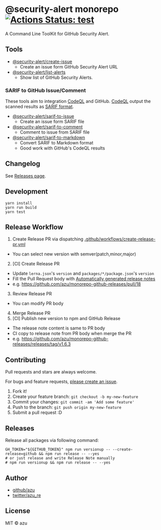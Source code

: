 # @security-alert monorepo [![Actions Status: test](https://github.com/security-alert/security-alert/workflows/test/badge.svg)](https://github.com/security-alert/security-alert/actions?query=workflow%3A"test")

A Command Line ToolKit for GitHub Security Alert.

## Tools

- [@security-alert/create-issue](packages/create-issue)
    - Create an issue form GitHub Security Alert URL
- [@security-alert/list-alerts](packages/list-alerts)
    - Show list of GitHub Security Alerts.

### SARIF to GitHub Issue/Comment

These tools aim to integration [CodeQL](https://securitylab.github.com/tools/codeql) and GitHub.
[CodeQL](https://securitylab.github.com/tools/codeql) output the scanned results as [SARIF format](https://help.semmle.com/codeql/codeql-cli/reference/sarif-overview.html).

- [@security-alert/sarif-to-issue](packages/sarif-to-issue)
    - Create an issue form SARIF file
- [@security-alert/sarif-to-comment](packages/sarif-to-comment)
    - Comment to issue from SARIF file
- [@security-alert/sarif-to-markdown](packages/sarif-to-markdown)
    - Convert SARIF to Markdown format
    - Good work with GitHub's CodeQL results

## Changelog

See [Releases page](https://github.com/security-alert/create-security-alert-issue/releases).

## Development

    yarn install
    yarn run build
    yarn test
    
## Release Workflow

1. Create Release PR via dispatching [.github/workflows/create-release-pr.yml](https://github.com/security-alert/security-alert/actions/workflows/create-release-pr.yml)
  - You can select new version with semver(patch,minor,major)
2. [CI] Create Release PR
  - Update `lerna.json`'s `version` and `packages/*/package.json`'s `version`
  - Fill the Pull Request body with [Automatically generated release notes](https://docs.github.com/en/repositories/releasing-projects-on-github/automatically-generated-release-notes)
  - e.g. https://github.com/azu/monorepo-github-releases/pull/18
3. Review Release PR
  - You can modify PR body
4. Merge Release PR
5. [CI] Publish new version to npm and GitHub Release
  - The release note content is same to PR body
  - CI copy to release note from PR body when merge the PR
  - e.g. https://github.com/azu/monorepo-github-releases/releases/tag/v1.6.3

## Contributing

Pull requests and stars are always welcome.

For bugs and feature requests, [please create an issue](https://github.com/security-alert/create-security-alert-issue/issues).

1. Fork it!
2. Create your feature branch: `git checkout -b my-new-feature`
3. Commit your changes: `git commit -am 'Add some feature'`
4. Push to the branch: `git push origin my-new-feature`
5. Submit a pull request :D

## Releases

Release all packages via following command:

    GH_TOKEN="${GITHUB_TOKEN}" npm run versionup -- --create-release=github && npm run release -- --yes
    # or just release and write Release Note manually
    # npm run versionup && npm run release -- --yes

## Author

- [github/azu](https://github.com/azu)
- [twitter/azu_re](https://twitter.com/azu_re)

## License

MIT © azu
